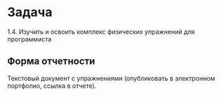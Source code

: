 # Задача 
1.4. Изучить и освоить комплекс физических упражнений для программиста



## Форма отчетности
Текстовый документ с упражнениями (опубликовать в электронном портфолио, ссылка в отчете).
